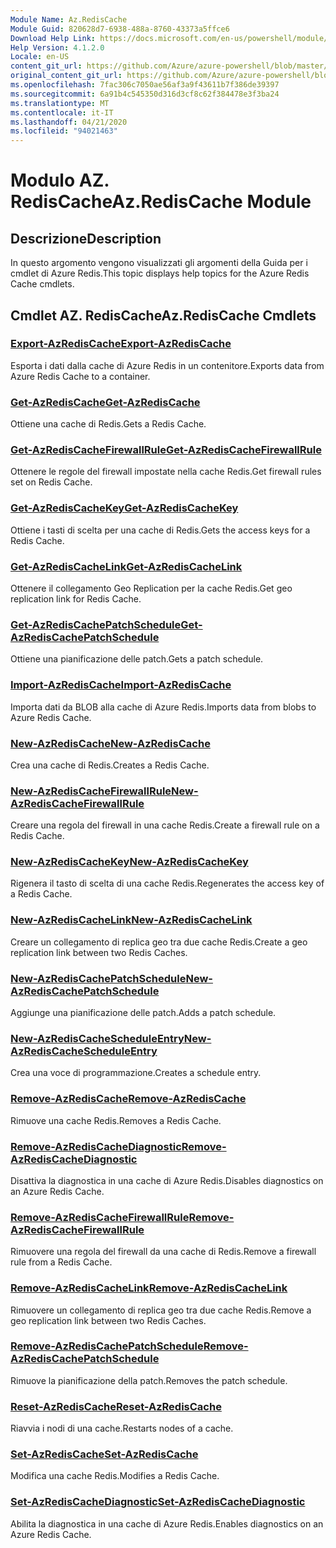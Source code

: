 ```yaml
---
Module Name: Az.RedisCache
Module Guid: 820628d7-6938-488a-8760-43373a5ffce6
Download Help Link: https://docs.microsoft.com/en-us/powershell/module/az.rediscache
Help Version: 4.1.2.0
Locale: en-US
content_git_url: https://github.com/Azure/azure-powershell/blob/master/src/RedisCache/RedisCache/help/Az.RedisCache.md
original_content_git_url: https://github.com/Azure/azure-powershell/blob/master/src/RedisCache/RedisCache/help/Az.RedisCache.md
ms.openlocfilehash: 7fac306c7050ae56af3a9f43611b7f386de39397
ms.sourcegitcommit: 6a91b4c545350d316d3cf8c62f384478e3f3ba24
ms.translationtype: MT
ms.contentlocale: it-IT
ms.lasthandoff: 04/21/2020
ms.locfileid: "94021463"
---
```

# <span data-ttu-id="41186-101">Modulo AZ. RedisCache</span><span class="sxs-lookup"><span data-stu-id="41186-101">Az.RedisCache Module</span></span>
## <span data-ttu-id="41186-102">Descrizione</span><span class="sxs-lookup"><span data-stu-id="41186-102">Description</span></span>
<span data-ttu-id="41186-103">In questo argomento vengono visualizzati gli argomenti della Guida per i cmdlet di Azure Redis.</span><span class="sxs-lookup"><span data-stu-id="41186-103">This topic displays help topics for the Azure Redis Cache cmdlets.</span></span>

## <span data-ttu-id="41186-104">Cmdlet AZ. RedisCache</span><span class="sxs-lookup"><span data-stu-id="41186-104">Az.RedisCache Cmdlets</span></span>
### [<span data-ttu-id="41186-105">Export-AzRedisCache</span><span class="sxs-lookup"><span data-stu-id="41186-105">Export-AzRedisCache</span></span>](Export-AzRedisCache.md)
<span data-ttu-id="41186-106">Esporta i dati dalla cache di Azure Redis in un contenitore.</span><span class="sxs-lookup"><span data-stu-id="41186-106">Exports data from Azure Redis Cache to a container.</span></span>

### [<span data-ttu-id="41186-107">Get-AzRedisCache</span><span class="sxs-lookup"><span data-stu-id="41186-107">Get-AzRedisCache</span></span>](Get-AzRedisCache.md)
<span data-ttu-id="41186-108">Ottiene una cache di Redis.</span><span class="sxs-lookup"><span data-stu-id="41186-108">Gets a Redis Cache.</span></span>

### [<span data-ttu-id="41186-109">Get-AzRedisCacheFirewallRule</span><span class="sxs-lookup"><span data-stu-id="41186-109">Get-AzRedisCacheFirewallRule</span></span>](Get-AzRedisCacheFirewallRule.md)
<span data-ttu-id="41186-110">Ottenere le regole del firewall impostate nella cache Redis.</span><span class="sxs-lookup"><span data-stu-id="41186-110">Get firewall rules set on Redis Cache.</span></span>

### [<span data-ttu-id="41186-111">Get-AzRedisCacheKey</span><span class="sxs-lookup"><span data-stu-id="41186-111">Get-AzRedisCacheKey</span></span>](Get-AzRedisCacheKey.md)
<span data-ttu-id="41186-112">Ottiene i tasti di scelta per una cache di Redis.</span><span class="sxs-lookup"><span data-stu-id="41186-112">Gets the access keys for a Redis Cache.</span></span>

### [<span data-ttu-id="41186-113">Get-AzRedisCacheLink</span><span class="sxs-lookup"><span data-stu-id="41186-113">Get-AzRedisCacheLink</span></span>](Get-AzRedisCacheLink.md)
<span data-ttu-id="41186-114">Ottenere il collegamento Geo Replication per la cache Redis.</span><span class="sxs-lookup"><span data-stu-id="41186-114">Get geo replication link for Redis Cache.</span></span>

### [<span data-ttu-id="41186-115">Get-AzRedisCachePatchSchedule</span><span class="sxs-lookup"><span data-stu-id="41186-115">Get-AzRedisCachePatchSchedule</span></span>](Get-AzRedisCachePatchSchedule.md)
<span data-ttu-id="41186-116">Ottiene una pianificazione delle patch.</span><span class="sxs-lookup"><span data-stu-id="41186-116">Gets a patch schedule.</span></span>

### [<span data-ttu-id="41186-117">Import-AzRedisCache</span><span class="sxs-lookup"><span data-stu-id="41186-117">Import-AzRedisCache</span></span>](Import-AzRedisCache.md)
<span data-ttu-id="41186-118">Importa dati da BLOB alla cache di Azure Redis.</span><span class="sxs-lookup"><span data-stu-id="41186-118">Imports data from blobs to Azure Redis Cache.</span></span>

### [<span data-ttu-id="41186-119">New-AzRedisCache</span><span class="sxs-lookup"><span data-stu-id="41186-119">New-AzRedisCache</span></span>](New-AzRedisCache.md)
<span data-ttu-id="41186-120">Crea una cache di Redis.</span><span class="sxs-lookup"><span data-stu-id="41186-120">Creates a Redis Cache.</span></span>

### [<span data-ttu-id="41186-121">New-AzRedisCacheFirewallRule</span><span class="sxs-lookup"><span data-stu-id="41186-121">New-AzRedisCacheFirewallRule</span></span>](New-AzRedisCacheFirewallRule.md)
<span data-ttu-id="41186-122">Creare una regola del firewall in una cache Redis.</span><span class="sxs-lookup"><span data-stu-id="41186-122">Create a firewall rule on a Redis Cache.</span></span>

### [<span data-ttu-id="41186-123">New-AzRedisCacheKey</span><span class="sxs-lookup"><span data-stu-id="41186-123">New-AzRedisCacheKey</span></span>](New-AzRedisCacheKey.md)
<span data-ttu-id="41186-124">Rigenera il tasto di scelta di una cache Redis.</span><span class="sxs-lookup"><span data-stu-id="41186-124">Regenerates the access key of a Redis Cache.</span></span>

### [<span data-ttu-id="41186-125">New-AzRedisCacheLink</span><span class="sxs-lookup"><span data-stu-id="41186-125">New-AzRedisCacheLink</span></span>](New-AzRedisCacheLink.md)
<span data-ttu-id="41186-126">Creare un collegamento di replica geo tra due cache Redis.</span><span class="sxs-lookup"><span data-stu-id="41186-126">Create a geo replication link between two Redis Caches.</span></span>

### [<span data-ttu-id="41186-127">New-AzRedisCachePatchSchedule</span><span class="sxs-lookup"><span data-stu-id="41186-127">New-AzRedisCachePatchSchedule</span></span>](New-AzRedisCachePatchSchedule.md)
<span data-ttu-id="41186-128">Aggiunge una pianificazione delle patch.</span><span class="sxs-lookup"><span data-stu-id="41186-128">Adds a patch schedule.</span></span>

### [<span data-ttu-id="41186-129">New-AzRedisCacheScheduleEntry</span><span class="sxs-lookup"><span data-stu-id="41186-129">New-AzRedisCacheScheduleEntry</span></span>](New-AzRedisCacheScheduleEntry.md)
<span data-ttu-id="41186-130">Crea una voce di programmazione.</span><span class="sxs-lookup"><span data-stu-id="41186-130">Creates a schedule entry.</span></span>

### [<span data-ttu-id="41186-131">Remove-AzRedisCache</span><span class="sxs-lookup"><span data-stu-id="41186-131">Remove-AzRedisCache</span></span>](Remove-AzRedisCache.md)
<span data-ttu-id="41186-132">Rimuove una cache Redis.</span><span class="sxs-lookup"><span data-stu-id="41186-132">Removes a Redis Cache.</span></span>

### [<span data-ttu-id="41186-133">Remove-AzRedisCacheDiagnostic</span><span class="sxs-lookup"><span data-stu-id="41186-133">Remove-AzRedisCacheDiagnostic</span></span>](Remove-AzRedisCacheDiagnostic.md)
<span data-ttu-id="41186-134">Disattiva la diagnostica in una cache di Azure Redis.</span><span class="sxs-lookup"><span data-stu-id="41186-134">Disables diagnostics on an Azure Redis Cache.</span></span>

### [<span data-ttu-id="41186-135">Remove-AzRedisCacheFirewallRule</span><span class="sxs-lookup"><span data-stu-id="41186-135">Remove-AzRedisCacheFirewallRule</span></span>](Remove-AzRedisCacheFirewallRule.md)
<span data-ttu-id="41186-136">Rimuovere una regola del firewall da una cache di Redis.</span><span class="sxs-lookup"><span data-stu-id="41186-136">Remove a firewall rule from a Redis Cache.</span></span>

### [<span data-ttu-id="41186-137">Remove-AzRedisCacheLink</span><span class="sxs-lookup"><span data-stu-id="41186-137">Remove-AzRedisCacheLink</span></span>](Remove-AzRedisCacheLink.md)
<span data-ttu-id="41186-138">Rimuovere un collegamento di replica geo tra due cache Redis.</span><span class="sxs-lookup"><span data-stu-id="41186-138">Remove a geo replication link between two Redis Caches.</span></span>

### [<span data-ttu-id="41186-139">Remove-AzRedisCachePatchSchedule</span><span class="sxs-lookup"><span data-stu-id="41186-139">Remove-AzRedisCachePatchSchedule</span></span>](Remove-AzRedisCachePatchSchedule.md)
<span data-ttu-id="41186-140">Rimuove la pianificazione della patch.</span><span class="sxs-lookup"><span data-stu-id="41186-140">Removes the patch schedule.</span></span>

### [<span data-ttu-id="41186-141">Reset-AzRedisCache</span><span class="sxs-lookup"><span data-stu-id="41186-141">Reset-AzRedisCache</span></span>](Reset-AzRedisCache.md)
<span data-ttu-id="41186-142">Riavvia i nodi di una cache.</span><span class="sxs-lookup"><span data-stu-id="41186-142">Restarts nodes of a cache.</span></span>

### [<span data-ttu-id="41186-143">Set-AzRedisCache</span><span class="sxs-lookup"><span data-stu-id="41186-143">Set-AzRedisCache</span></span>](Set-AzRedisCache.md)
<span data-ttu-id="41186-144">Modifica una cache Redis.</span><span class="sxs-lookup"><span data-stu-id="41186-144">Modifies a Redis Cache.</span></span>

### [<span data-ttu-id="41186-145">Set-AzRedisCacheDiagnostic</span><span class="sxs-lookup"><span data-stu-id="41186-145">Set-AzRedisCacheDiagnostic</span></span>](Set-AzRedisCacheDiagnostic.md)
<span data-ttu-id="41186-146">Abilita la diagnostica in una cache di Azure Redis.</span><span class="sxs-lookup"><span data-stu-id="41186-146">Enables diagnostics on an Azure Redis Cache.</span></span>


